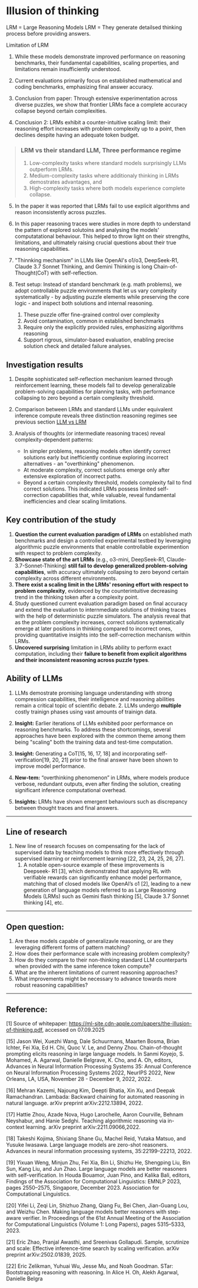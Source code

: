 # Illusion of thinking

LRM = Large Reasoning Models
LRM = They generate detailsed thinking process before providing answers.

Limitation of LRM
1. While these models demonstrate improved performance on reasoning benchmarks, their fundamental capabilities, scaling properties, and limitations remain insufficiently understood. 

2. Current evaluations primarily focus on established mathematical and coding benchmarks, emphasizing final answer accuracy.

3. Conclusion from paper: Through extensive experimentation across diverse puzzles, we show that frontier LRMs face a complete accuracy collapse beyond certain complexities. 

4. Conclusion 2: LRMs exhibit a counter-intuitive scaling limit: their reasoning effort increases with problem complexity up to a point, then declines despite having an adequate token budget.

> ### LRM vs their standard LLM, Three performance regime
> 1. Low-complexity tasks where standard models surprisingly LLMs outperform LRMs.
> 2. Medium-complexity tasks where additionaly thinking in LRMs demostrates advantages, and
> 3. High-complexity tasks where both models experience complete collapse.

5. In the paper it was reported that LRMs fail to use explicit algorithms and reason inconsistently across puzzles.

6. In this paper reasoning traces were studies in more depth to understand the pattern of explored solutoins and analysing the models' computatational behaviour. 
This helped to throw light on their strengths, limitations, and ultimately raising crucial questions about their true reasoning capabilities.

7. "Thinnking mechanism" in LLMs like OpenAI's o1/o3, DeepSeek-R1, Claude 3.7 Sonnet Thinking, and Gemini Thinking is long Chain-of-Thought(CoT) with self-reflection. 

8. Test setup: Instead of standard benchmark (e.g. math problems), we adopt controllable puzzle environments that let us vary complexity systematically - by adjusting puzzle elements while preserving the core logic - and inspect both solutions and internal reasoning. 
    1. These puzzle offer fine-grained control over complexity
    2. Avoid contamination, common in established benchmarks
    3. Require only the explicitly provided rules, emphasizing algorithms reasoning
    4. Support rigrous, simulator-based evaluation, enabling precise solution check and detailed failure analyses.


## Investigation results
1. Despite sophisticated self-reflection mechanism learned through reinforcement learning, these models fail to develop generalizable problem-solving capabilities for planning tasks, with performance collapsing to zero beyond a certain complexity threshold.

2. Comparison between LRMs and standard LLMs under equivalent inference compute reveals three distinction reasoning regimes 
see previous section [LLM vs LRM](###lrm-vs-their-standard-llm-three-performance-regime)

3. Analysis of thoughts (or intermediate reasoning traces) reveal complexity-dependent patterns: 
    - In simpler problems, reasoning models often identify correct solutions early but inefficiently continue exploring incorrect alternatives - an "overthinking" phenomenon.
    - At moderate complexity, correct solutions emerge only after extensive exploration of incorrect paths. 
    - Beyond a certain complexity threshold, models complexity fail to find correct solutions. This indicated LRMs possess limited self-correction capabilities that, while valuable, reveal fundamental inefficiencies and clear scaling limitations.

## Key contribution of the study
1. **Question the current evaluation paradigm of LRMs** on established math benchmarks and design a controlled experimental testbed by leveraging algorithmic puzzle environments that enable controllable experimention with respect to problem complexity.
2. **Showcase state of the art LRMs** (e.g., o3-mini, DeepSeek-R1, Claude-3.7-Sonnet-Thinking) **still fail to develop generalized problem-solving capabilities**, with accuracy ultimately collapsing to zero beyond certain complexity across different environments.
3. **There exist a scaling limit in the LRMs' resoning effort with respect to problem complexity**, evidenced by the counterintuitive decreasing trend in the thinking token after a complexity point.
4. Study questioned current evaluation paradigm based on final accuracy and extend the evaluation to internmediate solutions of thinking traces with the help of deterministic puzzle simulators. The analysis reveal that as the problem complexity increases, correct solutions systematically emerge at later positions in thinking compared to incorrect ones, providing quantitative insights into the self-correction mechanism within LRMs.
5. **Uncovered surprising** limitation in LRMs ability to perform exact computation, including their **failure to benefit from explicit algorithms and their inconsistent reasoning across puzzle types**.

## Ability of LLMs
1. LLMs demostrate promising language understanding with strong compression capabilities, their intelligence and reasoning abilities remain a critical topic of scientific debate.
    2. LLMs undergo **multiple** costly trainign phases using vast amounts of trainign data.
2. **Insight:** Earlier iterations of LLMs exhibited poor performance on reasoning benchmarks. To address these shortcomings, several approaches have been explored with the common theme among them being "scaling" both the training data and test-time computation.
3. **Insight:** Generating a CoT[15, 16, 17, 18] and incorporating self-verification[19, 20, 21] prior to the final answer have been shown to improve model performance.

4. **New-tem:** “overthinking phenomenon” in LRMs, where models produce verbose, redundant outputs, even after finding the solution, creating significant inference computational overhead.

5. **Insights:** LRMs have shown emergent behaviours such as discrepancy between thought traces and final answers.
___

## Line of research
1. New line of research focuses on compensating for the lack of supervised data by teaching models to think more effectively through supervised learning or reinforcement learning [22, 23, 24, 25, 26, 27].
    1. A notable open-source example of these improvements is Deepseek- R1 [3], which demonstrated that applying RL with verifiable rewards can significantly enhance model performance, matching that of closed models like OpenAI’s o1 [2], leading to a new generation of language models referred to as Large Reasoning Models (LRMs) such as Gemini flash thinking [5], Claude 3.7 Sonnet thinking [4], etc.


----
## Open question:
1. Are these models capable of generalizavle reasoning, or are they leveraging different forms of pattern matching? 
2. How does their performance scale with increasing problem complexity? 
3. How do they compare to their non-thinking standard LLM counterparts when provided with the same inference token compute? 
4. What are the inherent limitations of current reasoning approaches?
5. What improvements might be necessary to advance towards more robust reasoning capabilities?
----
## Reference: 
[1] Source of whitepaper: https://ml-site.cdn-apple.com/papers/the-illusion-of-thinking.pdf, accessed on 07.09.2025


[15] Jason Wei, Xuezhi Wang, Dale Schuurmans, Maarten Bosma, Brian Ichter, Fei Xia, Ed H. Chi, Quoc V. Le, and Denny Zhou. Chain-of-thought prompting elicits reasoning in large language models. In Sanmi Koyejo, S. Mohamed, A. Agarwal, Danielle Belgrave, K. Cho, and A. Oh, editors, Advances in Neural Information Processing Systems 35: Annual Conference on Neural Information Processing Systems 2022, NeurIPS 2022, New Orleans, LA, USA, November 28 - December 9, 2022, 2022.

[16] Mehran Kazemi, Najoung Kim, Deepti Bhatia, Xin Xu, and Deepak Ramachandran. Lambada: Backward chaining for automated reasoning in natural language. arXiv preprint arXiv:2212.13894, 2022.


[17] Hattie Zhou, Azade Nova, Hugo Larochelle, Aaron Courville, Behnam Neyshabur, and Hanie Sedghi. Teaching algorithmic reasoning via in-context learning. arXiv preprint arXiv:2211.09066,2022.


[18] Takeshi Kojima, Shixiang Shane Gu, Machel Reid, Yutaka Matsuo, and Yusuke Iwasawa. Large language models are zero-shot reasoners. Advances in neural information processing systems, 35:22199–22213, 2022.


[19] Yixuan Weng, Minjun Zhu, Fei Xia, Bin Li, Shizhu He, Shengping Liu, Bin Sun, Kang Liu, and Jun Zhao. Large language models are better reasoners with self-verification. In Houda Bouamor, Juan Pino, and Kalika Bali, editors, Findings of the Association for Computational Linguistics: EMNLP 2023, pages 2550–2575, Singapore, December 2023. Association for Computational Linguistics.


[20] Yifei Li, Zeqi Lin, Shizhuo Zhang, Qiang Fu, Bei Chen, Jian-Guang Lou, and Weizhu Chen. Making language models better reasoners with step-aware verifier. In Proceedings of the 61st Annual Meeting of the Association for Computational Linguistics (Volume 1: Long Papers), pages 5315–5333, 2023.

[21] Eric Zhao, Pranjal Awasthi, and Sreenivas Gollapudi. Sample, scrutinize and scale: Effective inference-time search by scaling verification. arXiv preprint arXiv:2502.01839, 2025.


[22] Eric Zelikman, Yuhuai Wu, Jesse Mu, and Noah Goodman. STar: Bootstrapping reasoning with reasoning. In Alice H. Oh, Alekh Agarwal, Danielle Belgra